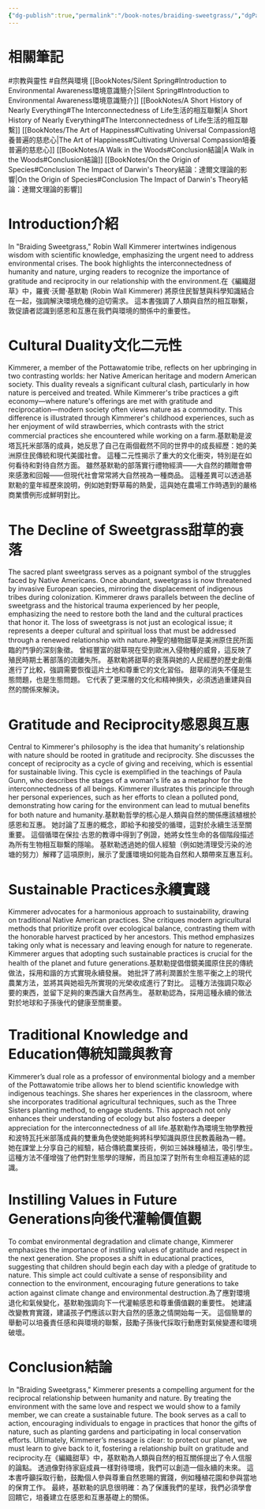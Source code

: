 ```yaml
---
{"dg-publish":true,"permalink":"/book-notes/braiding-sweetgrass/","dgPassFrontmatter":true,"created":"2024-11-24T10:41:52.890+08:00","updated":"2024-11-28T00:27:49.365+08:00"}
---
```


# 相關筆記
#宗教與靈性 #自然與環境 
[[BookNotes/Silent Spring#Introduction to Environmental Awareness環境意識簡介\|Silent Spring#Introduction to Environmental Awareness環境意識簡介]]
[[BookNotes/A Short History of Nearly Everything#The Interconnectedness of Life生活的相互聯繫\|A Short History of Nearly Everything#The Interconnectedness of Life生活的相互聯繫]]
[[BookNotes/The Art of Happiness#Cultivating Universal Compassion培養普遍的慈悲心\|The Art of Happiness#Cultivating Universal Compassion培養普遍的慈悲心]]
[[BookNotes/A Walk in the Woods#Conclusion結論\|A Walk in the Woods#Conclusion結論]]
[[BookNotes/On the Origin of Species#Conclusion The Impact of Darwin's Theory結論：達爾文理論的影響\|On the Origin of Species#Conclusion The Impact of Darwin's Theory結論：達爾文理論的影響]]
# Introduction介紹

In "Braiding Sweetgrass," Robin Wall Kimmerer intertwines indigenous wisdom with scientific knowledge, emphasizing the urgent need to address environmental crises. The book highlights the interconnectedness of humanity and nature, urging readers to recognize the importance of gratitude and reciprocity in our relationship with the environment.在《編織甜草》中，羅賓‧沃爾‧基默勒 (Robin Wall Kimmerer) 將原住民智慧與科學知識結合在一起，強調解決環境危機的迫切需求。 這本書強調了人類與自然的相互聯繫，敦促讀者認識到感恩和互惠在我們與環境的關係中的重要性。

# Cultural Duality文化二元性

Kimmerer, a member of the Pottawatomie tribe, reflects on her upbringing in two contrasting worlds: her Native American heritage and modern American society. This duality reveals a significant cultural clash, particularly in how nature is perceived and treated. While Kimmerer's tribe practices a gift economy—where nature's offerings are met with gratitude and reciprocation—modern society often views nature as a commodity. This difference is illustrated through Kimmerer's childhood experiences, such as her enjoyment of wild strawberries, which contrasts with the strict commercial practices she encountered while working on a farm.基默勒是波塔瓦托米部落的成員，她反思了自己在兩個截然不同的世界中的成長經歷：她的美洲原住民傳統和現代美國社會。 這種二元性揭示了重大的文化衝突，特別是在如何看待和對待自然方面。 雖然基默勒的部落實行禮物經濟——大自然的饋贈會帶來感激和回報——但現代社會常常將大自然視為一種商品。 這種差異可以透過基默勒的童年經歷來說明，例如她對野草莓的熱愛，這與她在農場工作時遇到的嚴格商業慣例形成鮮明對比。

# The Decline of Sweetgrass甜草的衰落

The sacred plant sweetgrass serves as a poignant symbol of the struggles faced by Native Americans. Once abundant, sweetgrass is now threatened by invasive European species, mirroring the displacement of indigenous tribes during colonization. Kimmerer draws parallels between the decline of sweetgrass and the historical trauma experienced by her people, emphasizing the need to restore both the land and the cultural practices that honor it. The loss of sweetgrass is not just an ecological issue; it represents a deeper cultural and spiritual loss that must be addressed through a renewed relationship with nature.神聖的植物甜草是美洲原住民所面臨的鬥爭的深刻象徵。 曾經豐富的甜草現在受到歐洲入侵物種的威脅，這反映了殖民時期土著部落的流離失所。 基默勒將甜草的衰落與她的人民經歷的歷史創傷進行了比較，強調需要恢復這片土地和尊重它的文化習俗。 甜草的消失不僅是生態問題，也是生態問題。 它代表了更深層的文化和精神損失，必須透過重建與自然的關係來解決。

# Gratitude and Reciprocity感恩與互惠

Central to Kimmerer's philosophy is the idea that humanity's relationship with nature should be rooted in gratitude and reciprocity. She discusses the concept of reciprocity as a cycle of giving and receiving, which is essential for sustainable living. This cycle is exemplified in the teachings of Paula Gunn, who describes the stages of a woman's life as a metaphor for the interconnectedness of all beings. Kimmerer illustrates this principle through her personal experiences, such as her efforts to clean a polluted pond, demonstrating how caring for the environment can lead to mutual benefits for both nature and humanity.基默勒哲學的核心是人類與自然的關係應該植根於感恩和互惠。 她討論了互惠的概念，即給予和接受的循環，這對於永續生活至關重要。 這個循環在保拉·古恩的教導中得到了例證，她將女性生命的各個階段描述為所有生物相互聯繫的隱喻。 基默勒透過她的個人經驗（例如她清理受污染的池塘的努力）解釋了這項原則，展示了愛護環境如何能為自然和人類帶來互惠互利。

# Sustainable Practices永續實踐

Kimmerer advocates for a harmonious approach to sustainability, drawing on traditional Native American practices. She critiques modern agricultural methods that prioritize profit over ecological balance, contrasting them with the honorable harvest practiced by her ancestors. This method emphasizes taking only what is necessary and leaving enough for nature to regenerate. Kimmerer argues that adopting such sustainable practices is crucial for the health of the planet and future generations.基默勒提倡借鏡美國原住民的傳統做法，採用和諧的方式實現永續發展。 她批評了將利潤置於生態平衡之上的現代農業方法，並將其與她祖先所實現的光榮收成進行了對比。 這種方法強調只取必要的東西，並留下足夠的東西讓大自然再生。 基默勒認為，採用這種永續的做法對於地球和子孫後代的健康至關重要。

# Traditional Knowledge and Education傳統知識與教育

Kimmerer’s dual role as a professor of environmental biology and a member of the Pottawatomie tribe allows her to blend scientific knowledge with indigenous teachings. She shares her experiences in the classroom, where she incorporates traditional agricultural techniques, such as the Three Sisters planting method, to engage students. This approach not only enhances their understanding of ecology but also fosters a deeper appreciation for the interconnectedness of all life.基默勒作為環境生物學教授和波特瓦托米部落成員的雙重角色使她能夠將科學知識與原住民教義融為一體。 她在課堂上分享自己的經驗，結合傳統農業技術，例如三姊妹種植法，吸引學生。 這種方法不僅增強了他們對生態學的理解，而且加深了對所有生命相互連結的認識。

# Instilling Values in Future Generations向後代灌輸價值觀

To combat environmental degradation and climate change, Kimmerer emphasizes the importance of instilling values of gratitude and respect in the next generation. She proposes a shift in educational practices, suggesting that children should begin each day with a pledge of gratitude to nature. This simple act could cultivate a sense of responsibility and connection to the environment, encouraging future generations to take action against climate change and environmental destruction.為了應對環境退化和氣候變化，基默勒強調向下一代灌輸感恩和尊重價值觀的重要性。 她建議改變教育實踐，建議孩子們應該以對大自然的感激之情開始每一天。 這個簡單的舉動可以培養責任感和與環境的聯繫，鼓勵子孫後代採取行動應對氣候變遷和環境破壞。

# Conclusion結論

In "Braiding Sweetgrass," Kimmerer presents a compelling argument for the reciprocal relationship between humanity and nature. By treating the environment with the same love and respect we would show to a family member, we can create a sustainable future. The book serves as a call to action, encouraging individuals to engage in practices that honor the gifts of nature, such as planting gardens and participating in local conservation efforts. Ultimately, Kimmerer’s message is clear: to protect our planet, we must learn to give back to it, fostering a relationship built on gratitude and reciprocity.在《編織甜草》中，基默勒為人類與自然的相互關係提出了令人信服的論點。 透過像對待家庭成員一樣對待環境，我們可以創造一個永續的未來。 這本書呼籲採取行動，鼓勵個人參與尊重自然恩賜的實踐，例如種植花園和參與當地的保育工作。 最終，基默勒的訊息很明確：為了保護我們的星球，我們必須學會回饋它，培養建立在感恩和互惠基礎上的關係。